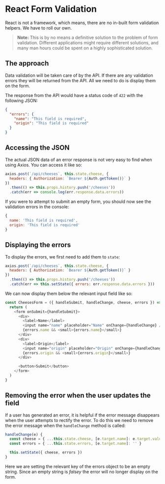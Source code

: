 # React Form Validation

React is not a framework, which means, there are no in-built form validation helpers. We have to roll our own.

>**Note:** This is by no means a definitive solution to the problem of form validation. Different applications might require different solutions, and many man hours could be spent on a highly sophisticated solution.

## The approach

Data validation will be taken care of by the API. If there are any validation errors they will be returned from the API. All we need to do is display them on the form.

The response from the API would have a status code of `422` with the following JSON:

```json
{
  "errors": {
    "name": "This field is required",
    "origin": "This field is required"
  }
}
```

## Accessing the JSON

The actual JSON data of an error response is not very easy to find when using Axios. You can access it like so:

```js
axios.post(`/api/cheeses`, this.state.cheese, {
  headers: { Authorization: `Bearer ${Auth.getToken()}` }
})
  .then(() => this.props.history.push('/cheeses'))
  .catch(err => console.log(err.response.data.errors))
```

If you were to attempt to submit an empty form, you should now see the validation errors in the console:

```js
{
  name: 'This field is required',
  origin: 'This field is required'
}
```

## Displaying the errors

To display the errors, we first need to add them to `state`:

```js
axios.post(`/api/cheeses`, this.state.cheese, {
  headers: { Authorization: `Bearer ${Auth.getToken()}` }
})
  .then(() => this.props.history.push('/cheeses'))
  .catch(err => this.setState({ errors: err.response.data.errors }))
```

We can now display them below the relevant input field like so:

```js
const CheesesForm = ({ handleSubmit, handleChange, cheese, errors }) => {
  return (
    <form onSubmit={handleSubmit}>
      <div>
        <label>Name</label>
        <input name="name" placeholder="Name" onChange={handleChange} />
        {errors.name && <small>{errors.name}</small>}
      </div>
      <div>
        <label>Origin</label>
        <input name="origin" placeholder="Origin" onChange={handleChange} />
        {errors.origin && <small>{errors.origin}</small>}
      </div>

      <button>Submit</button>
    </form>
  )
}
```

## Removing the error when the user updates the field

If a user has generated an error, it is helpful if the error message disappears when the user attempts to rectify the error. To do this we need to remove the error message when the `handleChange` method is called:

```js
handleChange(e) {
  const cheese = { ...this.state.cheese, [e.target.name]: e.target.value }
  const errors = { ...this.state.errors, [e.target.name]: '' }

  this.setState({ cheese, errors })
}
```

Here we are setting the relevant key of the errors object to be an empty string. Since an empty string is _falsey_ the error will no longer display on the form.
